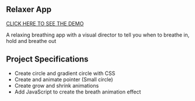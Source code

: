 ## Relaxer App

[CLICK HERE TO SEE THE DEMO](https://relaxor-app-js.netlify.app/)

A relaxing breathing app with a visual director to tell you when to breathe in, hold and breathe out

## Project Specifications

- Create circle and gradient circle with CSS
- Create and animate pointer (Small circle)
- Create grow and shrink animations
- Add JavaScript to create the breath animation effect
